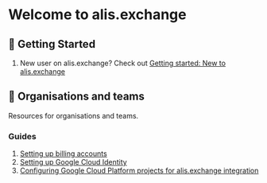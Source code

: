 # Welcome to alis.exchange

## 🚀 Getting Started

1. New user on alis.exchange? Check out [Getting started: New to alis.exchange](/content/get-started/get-started-new-user/README.md)

## 🏢 Organisations and teams

Resources for organisations and teams.

### Guides
1. [Setting up billing accounts](/content/billing/setting-up-billing-accounts/setting-up-billing-accounts.md)
2. [Setting up Google Cloud Identity](/content/admin/identity-and-access-management/setting-up-cloud-identity/setting-up-cloud-identity.md)
3. [Configuring Google Cloud Platform projects for alis.exchange integration](/content/admin/configuration/organisations-gcp-project-config/organisations-gcp-project-config.md)